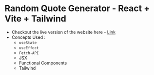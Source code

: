 # Random Quote Generator - React + Vite + Tailwind

- Checkout the live version of the website here - [Link](https://react-quote-generator-pk.netlify.app)
- Concepts Used :
  - `useState`
  - `useEffect`
  - `Fetch-API`
  - JSX
  - Functional Components
  - Tailwind
